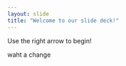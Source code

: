 ```yaml
---
layout: slide
title: "Welcome to our slide deck!"
---
```


Use the right arrow to begin!

waht a change
